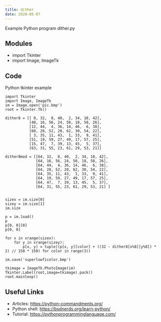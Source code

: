 ```yaml
---
title: dither
date: 2020-05-07
---
```

Example Python program dither.py

## Modules

* import Tkinter
* import Image, ImageTk

## Code

Python tkinter example

    import Tkinter
    import Image, ImageTk
    im = Image.open('pic.bmp')
    root = Tkinter.Tk()
    
    dither8 = [[ 0, 32,  8, 40,  2, 34, 10, 42],
               [48, 16, 56, 24, 50, 18, 58, 26],
               [12, 44,  4, 36, 14, 46,  6, 38],
               [60, 28, 52, 20, 62, 30, 54, 22],
               [ 3, 35, 11, 43,  1, 33,  9, 41],
               [51, 19, 59, 27, 49, 17, 57, 25],
               [15, 47,  7, 39, 13, 45,  5, 37],
               [63, 31, 55, 23, 61, 29, 53, 21]]
    
    dither8mod = [[64, 32,  8, 40,  2, 34, 10, 42],
                  [64, 16, 56, 24, 50, 18, 58, 26],
                  [64, 44,  4, 36, 14, 46,  6, 38],
                  [64, 28, 52, 20, 62, 30, 54, 22],
                  [64, 35, 11, 43,  1, 33,  9, 41],
                  [64, 19, 59, 27, 49, 17, 57, 25],
                  [64, 47,  7, 39, 13, 45,  5, 37],
                  [64, 31, 55, 23, 61, 29, 53, 21] ]
    
    
    sizex = im.size[0]
    sizey = im.size[1]
    im.size
    
    p = im.load()
    p
    p[0, 0][0]
    p[0, 0]
    
    for x in xrange(sizex):
        for y in xrange(sizey):
            p[x, y] = tuple((p[x, y][color] + ((32 - dither8[x%8][y%8]) * 2) // 150 * 150) for color in range(3))
    
    im.save('superlowficolor.bmp')
    
    tkimage = ImageTk.PhotoImage(im)
    Tkinter.Label(root,image=tkimage).pack()
    root.mainloop()

## Useful Links

- Articles: https://python-commandments.org/
- Python shell: https://bsdnerds.org/learn-python/
- Tutorial: https://pythonprogramminglanguage.com/
